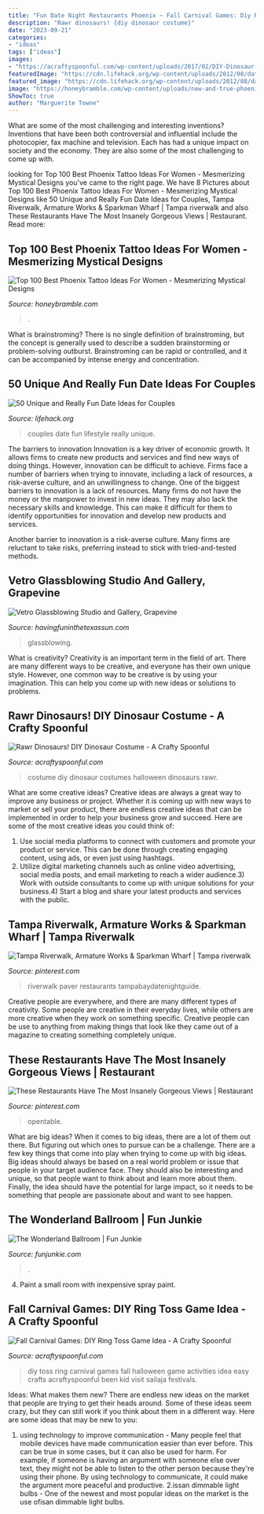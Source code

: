 ```yaml
---
title: "Fun Date Night Restaurants Phoenix ~ Fall Carnival Games: Diy Ring Toss Game Idea"
description: "Rawr dinosaurs! {diy dinosaur costume}"
date: "2023-09-21"
categories:
- "ideas"
tags: ["ideas"]
images:
- "https://acraftyspoonful.com/wp-content/uploads/2017/02/DIY-Dinosaur-costume.jpg"
featuredImage: "https://cdn.lifehack.org/wp-content/uploads/2012/08/date-ideas-for-couples-1024x700.jpeg"
featured_image: "https://cdn.lifehack.org/wp-content/uploads/2012/08/date-ideas-for-couples-1024x700.jpeg"
image: "https://honeybramble.com/wp-content/uploads/new-and-true-phoenix-tattoo-womens-back.jpg"
ShowToc: true
author: "Marguerite Towne"
---
```



What are some of the most challenging and interesting inventions?
Inventions that have been both controversial and influential include the photocopier, fax machine and television. Each has had a unique impact on society and the economy. They are also some of the most challenging to come up with.

	

		
looking for Top 100 Best Phoenix Tattoo Ideas For Women - Mesmerizing Mystical Designs you've came to the right page. We have 8 Pictures about Top 100 Best Phoenix Tattoo Ideas For Women - Mesmerizing Mystical Designs like 50 Unique and Really Fun Date Ideas for Couples, Tampa Riverwalk, Armature Works &amp; Sparkman Wharf | Tampa riverwalk and also These Restaurants Have The Most Insanely Gorgeous Views | Restaurant. Read more:
		
    
## Top 100 Best Phoenix Tattoo Ideas For Women - Mesmerizing Mystical Designs

<img loading=lazy src="https://honeybramble.com/wp-content/uploads/new-and-true-phoenix-tattoo-womens-back.jpg" onerror="this.onerror=null;this.src='https://tse3.mm.bing.net/th?id=OIP.bjrTboOcQRBbIM9NKnJdfAAAAA&amp;pid=15.1';" alt="Top 100 Best Phoenix Tattoo Ideas For Women - Mesmerizing Mystical Designs">

_Source: honeybramble.com_

>. 

	

What is brainstroming?
There is no single definition of brainstroming, but the concept is generally used to describe a sudden brainstorming or problem-solving outburst. Brainstroming can be rapid or controlled, and it can be accompanied by intense energy and concentration.

    
## 50 Unique And Really Fun Date Ideas For Couples

<img loading=lazy src="https://cdn.lifehack.org/wp-content/uploads/2012/08/date-ideas-for-couples-1024x700.jpeg" onerror="this.onerror=null;this.src='https://tse4.mm.bing.net/th?id=OIP.WyePVCezUGAS4K_SQonfNwHaFE&amp;pid=15.1';" alt="50 Unique and Really Fun Date Ideas for Couples">

_Source: lifehack.org_

>couples date fun lifestyle really unique. 

	

The barriers to innovation
Innovation is a key driver of economic growth. It allows firms to create new products and services and find new ways of doing things. However, innovation can be difficult to achieve. Firms face a number of barriers when trying to innovate, including a lack of resources, a risk-averse culture, and an unwillingness to change.
One of the biggest barriers to innovation is a lack of resources. Many firms do not have the money or the manpower to invest in new ideas. They may also lack the necessary skills and knowledge. This can make it difficult for them to identify opportunities for innovation and develop new products and services.

Another barrier to innovation is a risk-averse culture. Many firms are reluctant to take risks, preferring instead to stick with tried-and-tested methods.

    
## Vetro Glassblowing Studio And Gallery, Grapevine

<img loading=lazy src="https://i0.wp.com/havingfuninthetexassun.com/wp-content/uploads/2020/02/img_2157.jpg?fit=1200%2C900&amp;ssl=1" onerror="this.onerror=null;this.src='https://tse2.mm.bing.net/th?id=OIP.jC75ENzCdfIPV7Py7JutWAHaFj&amp;pid=15.1';" alt="Vetro Glassblowing Studio and Gallery, Grapevine">

_Source: havingfuninthetexassun.com_

>glassblowing. 

	

What is creativity?
Creativity is an important term in the field of art. There are many different ways to be creative, and everyone has their own unique style. However, one common way to be creative is by using your imagination. This can help you come up with new ideas or solutions to problems.

    
## Rawr Dinosaurs! DIY Dinosaur Costume - A Crafty Spoonful

<img loading=lazy src="https://acraftyspoonful.com/wp-content/uploads/2017/02/DIY-Dinosaur-costume.jpg" onerror="this.onerror=null;this.src='https://tse1.mm.bing.net/th?id=OIP.mPPsXczybQGr5IEDO4buyQHaLJ&amp;pid=15.1';" alt="Rawr Dinosaurs! DIY Dinosaur Costume - A Crafty Spoonful">

_Source: acraftyspoonful.com_

>costume diy dinosaur costumes halloween dinosaurs rawr. 

	

What are some creative ideas?
Creative ideas are always a great way to improve any business or project. Whether it is coming up with new ways to market or sell your product, there are endless creative ideas that can be implemented in order to help your business grow and succeed. Here are some of the most creative ideas you could think of:
1) Use social media platforms to connect with customers and promote your product or service. This can be done through creating engaging content, using ads, or even just using hashtags.
2) Utilize digital marketing channels such as online video advertising, social media posts, and email marketing to reach a wider audience.3) Work with outside consultants to come up with unique solutions for your business.4) Start a blog and share your latest products and services with the public.

    
## Tampa Riverwalk, Armature Works &amp; Sparkman Wharf | Tampa Riverwalk

<img loading=lazy src="https://i.pinimg.com/originals/c1/5c/c5/c15cc57c1c6565657fae44864926c109.jpg" onerror="this.onerror=null;this.src='https://tse1.mm.bing.net/th?id=OIP.9gUBg9Q8td4ln-djtyWEBAHaLl&amp;pid=15.1';" alt="Tampa Riverwalk, Armature Works &amp; Sparkman Wharf | Tampa riverwalk">

_Source: pinterest.com_

>riverwalk paver restaurants tampabaydatenightguide. 

	

Creative people are everywhere, and there are many different types of creativity. Some people are creative in their everyday lives, while others are more creative when they work on something specific. Creative people can be use to anything from making things that look like they came out of a magazine to creating something completely unique.

    
## These Restaurants Have The Most Insanely Gorgeous Views | Restaurant

<img loading=lazy src="https://i.pinimg.com/originals/ef/8c/06/ef8c067ec89fbc44931c159c2ef917c9.jpg" onerror="this.onerror=null;this.src='https://tse1.mm.bing.net/th?id=OIP.0Up92Zae5eQgcOe-vY5BjwHaER&amp;pid=15.1';" alt="These Restaurants Have The Most Insanely Gorgeous Views | Restaurant">

_Source: pinterest.com_

>opentable. 

	

What are big ideas?
When it comes to big ideas, there are a lot of them out there. But figuring out which ones to pursue can be a challenge. There are a few key things that come into play when trying to come up with big ideas. 
Big ideas should always be based on a real world problem or issue that people in your target audience face. They should also be interesting and unique, so that people want to think about and learn more about them. Finally, the idea should have the potential for large impact, so it needs to be something that people are passionate about and want to see happen.

    
## The Wonderland Ballroom | Fun Junkie

<img loading=lazy src="https://funjunkie.com/wp-content/uploads/2013/02/Wonderland-3.jpg" onerror="this.onerror=null;this.src='https://tse4.mm.bing.net/th?id=OIP.mVCEtEqpWXx6p_kCNJgkvQHaFj&amp;pid=15.1';" alt="The Wonderland Ballroom | Fun Junkie">

_Source: funjunkie.com_

>. 

	

4. Paint a small room with inexpensive spray paint.

    
## Fall Carnival Games: DIY Ring Toss Game Idea - A Crafty Spoonful

<img loading=lazy src="https://acraftyspoonful.com/wp-content/uploads/2017/02/Fall-Carnival-Games-DIY-Ring-Toss-Idea.jpg" onerror="this.onerror=null;this.src='https://tse3.mm.bing.net/th?id=OIP.k49t45zVEjDDFt7TT_6RMwHaLL&amp;pid=15.1';" alt="Fall Carnival Games: DIY Ring Toss Game Idea - A Crafty Spoonful">

_Source: acraftyspoonful.com_

>diy toss ring carnival games fall halloween game activities idea easy crafts acraftyspoonful been kid visit sailaja festivals. 

	

Ideas: What makes them new?
There are endless new ideas on the market that people are trying to get their heads around. Some of these ideas seem crazy, but they can still work if you think about them in a different way. Here are some ideas that may be new to you: 
1. using technology to improve communication - Many people feel that mobile devices have made communication easier than ever before. This can be true in some cases, but it can also be used for harm. For example, if someone is having an argument with someone else over text, they might not be able to listen to the other person because they're using their phone. By using technology to communicate, it could make the argument more peaceful and productive. 
2.issan dimmable light bulbs - One of the newest and most popular ideas on the market is the use ofisan dimmable light bulbs.

